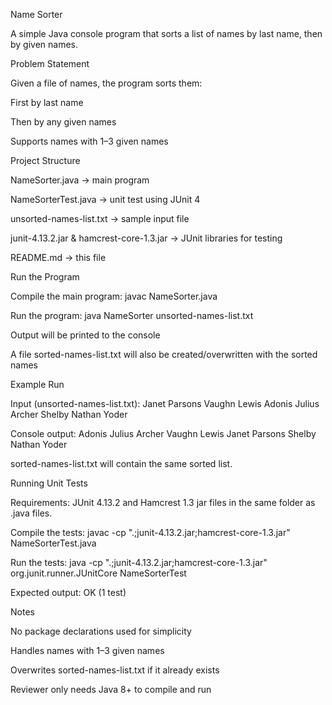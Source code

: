 Name Sorter

A simple Java console program that sorts a list of names by last name, then by given names.


Problem Statement

Given a file of names, the program sorts them:

First by last name

Then by any given names

Supports names with 1–3 given names


Project Structure

NameSorter.java → main program

NameSorterTest.java → unit test using JUnit 4

unsorted-names-list.txt → sample input file

junit-4.13.2.jar & hamcrest-core-1.3.jar → JUnit libraries for testing

README.md → this file


Run the Program

Compile the main program:
javac NameSorter.java

Run the program:
java NameSorter unsorted-names-list.txt

Output will be printed to the console

A file sorted-names-list.txt will also be created/overwritten with the sorted names

Example Run

Input (unsorted-names-list.txt):
Janet Parsons
Vaughn Lewis
Adonis Julius Archer
Shelby Nathan Yoder

Console output:
Adonis Julius Archer
Vaughn Lewis
Janet Parsons
Shelby Nathan Yoder

sorted-names-list.txt will contain the same sorted list.


Running Unit Tests

Requirements: JUnit 4.13.2 and Hamcrest 1.3 jar files in the same folder as .java files.

Compile the tests:
javac -cp ".;junit-4.13.2.jar;hamcrest-core-1.3.jar" NameSorterTest.java

Run the tests:
java -cp ".;junit-4.13.2.jar;hamcrest-core-1.3.jar" org.junit.runner.JUnitCore NameSorterTest

Expected output:
OK (1 test)


Notes

No package declarations used for simplicity

Handles names with 1–3 given names

Overwrites sorted-names-list.txt if it already exists

Reviewer only needs Java 8+ to compile and run